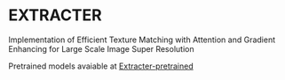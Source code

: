 # EXTRACTER

Implementation of Efficient Texture Matching with Attention and Gradient Enhancing for Large Scale Image Super Resolution



Pretrained models avaiable at [Extracter-pretrained]([https://drive.google.com/file/d/1YDNfA3V_Xxzx1aHejQPtGZxyn2HRHHp2/view?usp=sharing])



